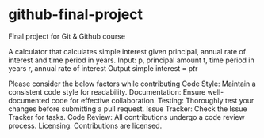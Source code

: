 # github-final-project
Final project for Git &amp; Github course

A calculator that calculates simple interest given principal, annual rate of interest and time period in years.
Input:
   p, principal amount
   t, time period in years
   r, annual rate of interest
Output
   simple interest = p*t*r

Please consider the below factors while contributing
Code Style: Maintain a consistent code style for readability.
Documentation: Ensure well-documented code for effective collaboration.
Testing: Thoroughly test your changes before submitting a pull request.
Issue Tracker: Check the Issue Tracker for tasks.
Code Review: All contributions undergo a code review process.
Licensing: Contributions are licensed.
